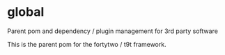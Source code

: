 # global
Parent pom and dependency / plugin management for 3rd party software

This is the parent pom for the fortytwo / t9t framework.
